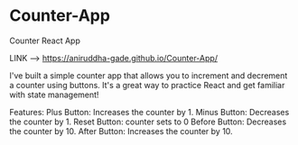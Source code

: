 # Counter-App
Counter React App

LINK -->   https://aniruddha-gade.github.io/Counter-App/ 

I've built a simple counter app that allows you to increment and decrement a counter using buttons. It's a great way to practice React and get familiar with state management!

Features:
        Plus Button: Increases the counter by 1.
        Minus Button: Decreases the counter by 1.
        Reset Button: counter sets to 0
        Before Button: Decreases the counter by 10.
        After Button: Increases the counter by 10.
